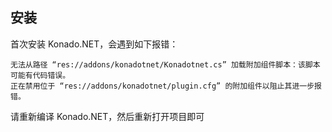 ## 安装

首次安装 Konado.NET，会遇到如下报错：

```
无法从路径 “res://addons/konadotnet/Konadotnet.cs” 加载附加组件脚本：该脚本可能有代码错误。
正在禁用位于 “res://addons/konadotnet/plugin.cfg” 的附加组件以阻止其进一步报错。
```

请重新编译 Konado.NET，然后重新打开项目即可